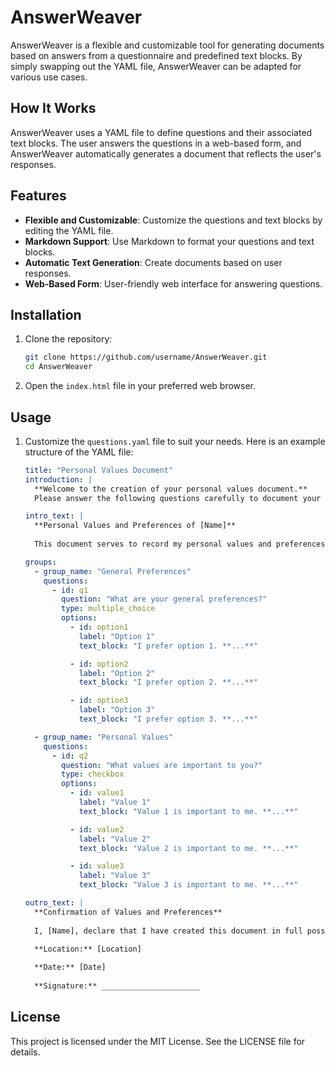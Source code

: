 # AnswerWeaver

AnswerWeaver is a flexible and customizable tool for generating documents based on answers from a questionnaire and predefined text blocks. By simply swapping out the YAML file, AnswerWeaver can be adapted for various use cases.

## How It Works

AnswerWeaver uses a YAML file to define questions and their associated text blocks. The user answers the questions in a web-based form, and AnswerWeaver automatically generates a document that reflects the user's responses.

## Features

- **Flexible and Customizable**: Customize the questions and text blocks by editing the YAML file.
- **Markdown Support**: Use Markdown to format your questions and text blocks.
- **Automatic Text Generation**: Create documents based on user responses.
- **Web-Based Form**: User-friendly web interface for answering questions.

## Installation

1. Clone the repository:
   ```bash
   git clone https://github.com/username/AnswerWeaver.git
   cd AnswerWeaver
   ```

2. Open the `index.html` file in your preferred web browser.

## Usage

1. Customize the `questions.yaml` file to suit your needs. Here is an example structure of the YAML file:

   ```yaml
   title: "Personal Values Document"
   introduction: |
     **Welcome to the creation of your personal values document.**
     Please answer the following questions carefully to document your values and preferences.

   intro_text: |
     **Personal Values and Preferences of [Name]**
     
     This document serves to record my personal values and preferences in the event that I am no longer able to make decisions independently. Please read the following instructions carefully and respect my wishes to ensure that my will is honored.

   groups:
     - group_name: "General Preferences"
       questions:
         - id: q1
           question: "What are your general preferences?"
           type: multiple_choice
           options:
             - id: option1
               label: "Option 1"
               text_block: "I prefer option 1. **...**"

             - id: option2
               label: "Option 2"
               text_block: "I prefer option 2. **...**"

             - id: option3
               label: "Option 3"
               text_block: "I prefer option 3. **...**"

     - group_name: "Personal Values"
       questions:
         - id: q2
           question: "What values are important to you?"
           type: checkbox
           options:
             - id: value1
               label: "Value 1"
               text_block: "Value 1 is important to me. **...**"

             - id: value2
               label: "Value 2"
               text_block: "Value 2 is important to me. **...**"

             - id: value3
               label: "Value 3"
               text_block: "Value 3 is important to me. **...**"

   outro_text: |
     **Confirmation of Values and Preferences**
     
     I, [Name], declare that I have created this document in full possession of my mental faculties and without external pressure. I ask that my wishes and instructions recorded in this document be respected and implemented in the event of decision-making.

     **Location:** [Location]
     
     **Date:** [Date]
     
     **Signature:** ______________________
   ```

## License

This project is licensed under the MIT License. See the LICENSE file for details.
